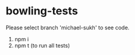 # bowling-tests

Please select branch 'michael-sukh' to see code.
1. npm i
2. npm t (to run all tests)

